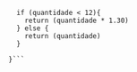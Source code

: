 ```function calculaPrecoTotal(quantidade) {
  if (quantidade < 12){
    return (quantidade * 1.30)
  } else {
    return (quantidade)
  }

}```